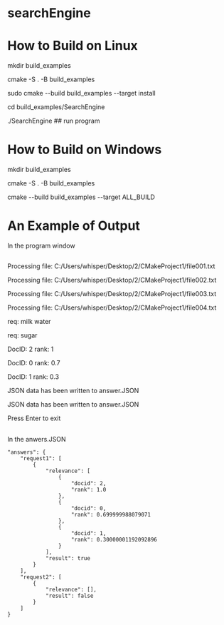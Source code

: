 # searchEngine
# How to Build on Linux
mkdir build_examples 

cmake -S . -B build_examples 

sudo cmake --build build_examples --target install 

cd build_examples/SearchEngine

./SearchEngine ## run program

# How to Build on Windows

mkdir build_examples 

cmake -S . -B build_examples

cmake --build build_examples --target ALL_BUILD 

##
# An Example of Output

In the program window
##
Processing file: C:/Users/whisper/Desktop/2/CMakeProject1/file001.txt

Processing file: C:/Users/whisper/Desktop/2/CMakeProject1/file002.txt

Processing file: C:/Users/whisper/Desktop/2/CMakeProject1/file003.txt

Processing file: C:/Users/whisper/Desktop/2/CMakeProject1/file004.txt

req: milk water

req: sugar

DocID: 2 rank: 1

DocID: 0 rank: 0.7

DocID: 1 rank: 0.3

JSON data has been written to answer.JSON

JSON data has been written to answer.JSON

Press Enter to exit

##
In the anwers.JSON



    "answers": {
        "request1": [
            {
                "relevance": [
                    {
                        "docid": 2,
                        "rank": 1.0
                    },
                    {
                        "docid": 0,
                        "rank": 0.699999988079071
                    },
                    {
                        "docid": 1,
                        "rank": 0.30000001192092896
                    }
                ],
                "result": true
            }
        ],
        "request2": [
            {
                "relevance": [],
                "result": false
            }
        ]
    }


